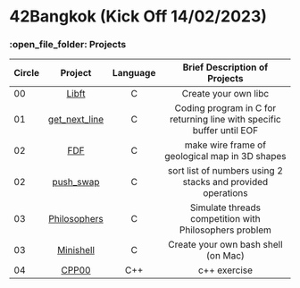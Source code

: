 # 42Bangkok (Kick Off 14/02/2023)

<h3>:open_file_folder: Projects</h3>

|Circle |Project  |Language | Brief Description of Projects
| ------------- |:-------------:|:-------------:|:-------------:|
|      00       |[Libft](https://github.com/caunhach/42cursus_Libft)     |       C       |Create your own libc|
|      01       |[get_next_line](https://github.com/caunhach/get_next_line)     |       C       |Coding program in C for returning line with specific buffer until EOF|
|      02       |[FDF](https://github.com/caunhach/FDF)     |       C       |make wire frame of geological map in 3D shapes|
|      02       |[push_swap](https://github.com/caunhach/push_swap)     |       C       |sort list of numbers using 2 stacks and provided operations|
|      03       |[Philosophers](https://github.com/caunhach/Philosophers)    |       C       |Simulate threads competition with Philosophers problem|
|      03       |[Minishell](https://github.com/caunhach/minishell)     |       C       |Create your own bash shell (on Mac)|
|      04       |[CPP00](https://github.com/caunhach/CPP00)     |       C++       |c++ exercise|
